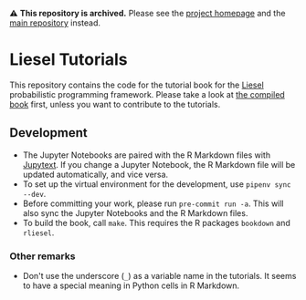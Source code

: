 :warning: **This repository is archived.** Please see the [project homepage](https://liesel-project.org) and the [main repository](https://github.com/liesel-devs/liesel/tree/main/docs/source/tutorials) instead.

# Liesel Tutorials

This repository contains the code for the tutorial book for the [Liesel](https://github.com/liesel-devs/liesel) probabilistic programming framework. Please take a look at [the compiled book](https://liesel-devs.github.io/liesel-tutorials) first, unless you want to contribute to the tutorials.

## Development

- The Jupyter Notebooks are paired with the R Markdown files with [Jupytext](https://jupytext.readthedocs.io/en/latest/). If you change a Jupyter Notebook, the R Markdown file will be updated automatically, and vice versa.
- To set up the virtual environment for the development, use `pipenv sync --dev`.
- Before committing your work, please run `pre-commit run -a`. This will also sync the Jupyter Notebooks and the R Markdown files.
- To build the book, call `make`. This requires the R packages `bookdown` and `rliesel`.

### Other remarks

- Don't use the underscore (`_`) as a variable name in the tutorials. It seems to have a special meaning in Python cells in R Markdown.
